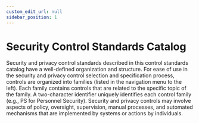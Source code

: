 ```yaml
---
custom_edit_url: null
sidebar_position: 1
---
```


# Security Control Standards Catalog

Security and privacy control standards described in this control standards catalog have a well-defined
organization and structure. For ease of use in the security and privacy control selection and specification process,
controls are organized into families (listed in the navigation menu to the left). Each family contains controls that
are related to the specific topic of the family. A two-character identifier uniquely identifies each control family
(e.g., PS for Personnel Security). Security and privacy controls may involve aspects of policy, oversight, supervision,
manual processes, and automated mechanisms that are implemented by systems or actions by individuals.